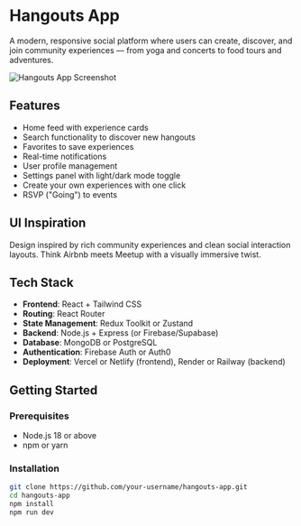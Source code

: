 # Hangouts App

A modern, responsive social platform where users can create, discover, and join community experiences — from yoga and concerts to food tours and adventures.

![Hangouts App Screenshot](./path-to-screenshot.png)

## Features

- Home feed with experience cards  
- Search functionality to discover new hangouts  
- Favorites to save experiences  
- Real-time notifications  
- User profile management  
- Settings panel with light/dark mode toggle  
- Create your own experiences with one click  
- RSVP ("Going") to events  

## UI Inspiration

Design inspired by rich community experiences and clean social interaction layouts. Think Airbnb meets Meetup with a visually immersive twist.

## Tech Stack

- **Frontend**: React + Tailwind CSS  
- **Routing**: React Router  
- **State Management**: Redux Toolkit or Zustand  
- **Backend**: Node.js + Express (or Firebase/Supabase)  
- **Database**: MongoDB or PostgreSQL  
- **Authentication**: Firebase Auth or Auth0  
- **Deployment**: Vercel or Netlify (frontend), Render or Railway (backend)  

## Getting Started

### Prerequisites

- Node.js 18 or above  
- npm or yarn

### Installation

```bash
git clone https://github.com/your-username/hangouts-app.git
cd hangouts-app
npm install
npm run dev
